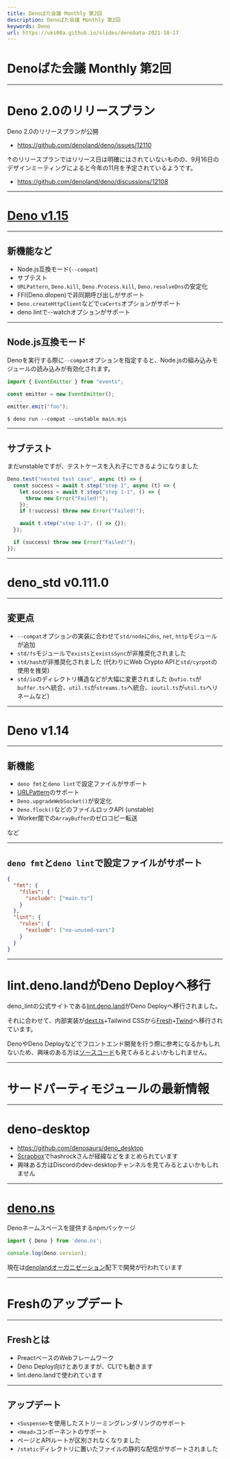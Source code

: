 ```yaml
---
title: Denoばた会議 Monthly 第2回
description: Denoばた会議 Monthly 第2回
keywords: Deno
url: https://uki00a.github.io/slides/denobata-2021-10-17
---
```


# Denoばた会議 Monthly 第2回

<!-- _class: lead -->

---

# Deno 2.0のリリースプラン

Deno 2.0のリリースプランが公開

- https://github.com/denoland/deno/issues/12110

↑のリリースプランではリリース日は明確にはされていないものの、9月16日のデザインミーティングによると今年の11月を予定されているようです。

- https://github.com/denoland/deno/discussions/12108

---

# [Deno v1.15](https://deno.com/blog/v1.15)

<!-- _class: lead -->

---

## 新機能など

- Node.js互換モード(`--compat`)
- サブテスト
- `URLPattern`, `Deno.kill`, `Deno.Process.kill`, `Deno.resolveDns`の安定化
- FFI(Deno.dlopen)で非同期呼び出しがサポート
- `Deno.createHttpClient`などで`caCerts`オプションがサポート
- deno lintで--watchオプションがサポート

---

## Node.js互換モード

Denoを実行する際に`--compat`オプションを指定すると、Node.jsの組み込みモジュールの読み込みが有効化されます。

```javascript
import { EventEmitter } from "events";

const emitter = new EventEmitter();
  ...
emitter.emit("foo");
```

```shell
$ deno run --compat --unstable main.mjs
```

---

## サブテスト

まだunstableですが、テストケースを入れ子にできるようになりました

```typescript
Deno.test("nested test case", async (t) => {
  const success = await t.step("step 1", async (t) => {
    let success = await t.step("step 1-1", () => {
      throw new Error("Failed!");
    });
    if (!success) throw new Error("Failed!");

    await t.step("step 1-2", () => {});
  });

  if (success) throw new Error("Failed!");
});
```

---

# deno_std v0.111.0

<!-- _class: lead -->

---

## 変更点

- `--compat`オプションの実装に合わせて`std/node`に`dns`, `net`, `http`モジュールが追加
- `std/fs`モジュールで`exists`と`existsSync`が非推奨化されました
- `std/hash`が非推奨化されました (代わりにWeb Crypto APIと`std/cyrpot`の使用を推奨)
- `std/io`のディレクトリ構造などが大幅に変更されました (`bufio.ts`が`buffer.ts`へ統合、`util.ts`が`streams.ts`へ統合、`ioutil.ts`が`util.ts`へリネームなど)

---

# Deno v1.14

<!-- _class: lead -->

---

## 新機能

- `deno fmt`と`deno lint`で設定ファイルがサポート
- [URLPattern](https://web.dev/urlpattern/)のサポート
- `Deno.upgradeWebSocket()`が安定化
- `Deno.flock()`などのファイルロックAPI (unstable)
- Worker間での`ArrayBuffer`のゼロコピー転送

など

---

## `deno fmt`と`deno lint`で設定ファイルがサポート

```json
{
  "fmt": {
    "files": {
      "include": ["main.ts"]
    }
  },
  "lint": {
    "rules": {
      "exclude": ["no-unused-vars"]
    }
  }
}
```

---

# lint.deno.landがDeno Deployへ移行

deno_lintの公式サイトである[lint.deno.land](https://lint.deno.land/)がDeno Deployへ移行されました。

それに合わせて、内部実装が[dext.ts](https://github.com/lucacasonato/dext.ts)+Tailwind CSSから[Fresh](https://github.com/lucacasonato/fresh)+[Twind](https://github.com/tw-in-js/twind)へ移行されています。

DenoやDeno Deployなどでフロントエンド開発を行う際に参考になるかもしれないため、興味のある方は[ソースコード](https://github.com/denoland/deno_lint/tree/74b7de1af3593cc673385924ee060112d9b9199a/www)も見てみるとよいかもしれません。

---

# サードパーティモジュールの最新情報

<!-- _class: lead -->

---

# deno-desktop

- https://github.com/denosaurs/deno_desktop
- [Scrapbox](https://scrapbox.io/deno-ja/Deno_Desktop)でhashrockさんが経緯などをまとめられています
- 興味ある方はDiscordのdev-desktopチャンネルを見てみるとよいかもしれません

---

# [deno.ns](https://github.com/denoland/deno.ns)

Denoネームスペースを提供するnpmパッケージ

```javascript
import { Deno } from 'deno.ns';

console.log(Deno.version);
```

現在は[denolandオーガニゼーション](https://github.com/denoland)配下で開発が行われています

---

# Freshのアップデート

<!-- _class: lead -->

---

## Freshとは

- PreactベースのWebフレームワーク
- Deno Deploy向けとありますが、CLIでも動きます
- lint.deno.landで使われています

---

## アップデート

- `<Suspense>`を使用したストリーミングレンダリングのサポート
- `<Head>`コンポーネントのサポート
- ページとAPIルートが区別されなくなりました
- `/static`ディレクトリに置いたファイルの静的な配信がサポートされました
